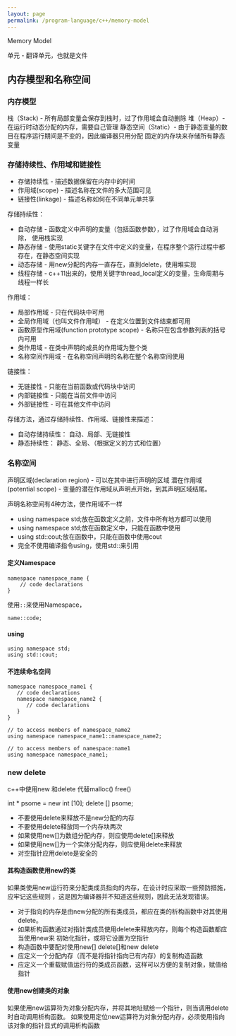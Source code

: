 ```yaml
---
layout: page
permalink: /program-language/c++/memory-model
---
```


Memory Model

单元 - 翻译单元，也就是文件

## 内存模型和名称空间

### 内存模型

栈（Stack) - 所有局部变量会保存到栈时，过了作用域会自动删除
堆（Heap）- 在运行时动态分配的内存，需要自己管理
静态空间（Static）- 由于静态变量的数目在程序运行期间是不变的，因此编译器只用分配
    固定的内存块来存储所有静态变量

### 存储持续性、作用域和链接性
* 存储持续性 - 描述数据保留在内存中的时间
* 作用域(scope) - 描述名称在文件的多大范围可见
* 链接性(linkage) - 描述名称如何在不同单元单共享

存储持续性：
* 自动存储 - 函数定义中声明的变量（包括函数参数），过了作用域会自动消除， 使用栈实现
* 静态存储 - 使用static关键字在文件中定义的变量，在程序整个运行过程中都存在，在静态空间实现
* 动态存储 - 用new分配的内存一直存在，直到delete，使用堆实现
* 线程存储 - c++11出来的，使用关键字thread_local定义的变量，生命周期与线程一样长

作用域：
* 局部作用域 - 只在代码块中可用
* 全局作用域（也叫文件作用域） - 在定义位置到文件结束都可用
* 函数原型作用域(function prototype scope) - 名称只在包含参数列表的括号内可用
* 类作用域 - 在类中声明的成员的作用域为整个类
* 名称空间作用域 - 在名称空间声明的名称在整个名称空间使用

链接性：
* 无链接性 - 只能在当前函数或代码块中访问
* 内部链接性 - 只能在当前文件中访问
* 外部链接性 - 可在其他文件中访问

存储方法，通过存储持续性、作用域、链接性来描述：
* 自动存储持续性： 自动、局部、无链接性
* 静态持续性： 静态、全局、（根据定义的方式和位置）

### 名称空间
声明区域(declaration region) - 可以在其中进行声明的区域
潜在作用域(potential scope) - 变量的潜在作用域从声明点开始，到其声明区域结尾。

声明名称空间有4种方法，使作用域不一样
* using namespace std;放在函数定义之前，文件中所有地方都可以使用
* using namespace std;放在函数定义中，只能在函数中使用
* using std::cout;放在函数中，只能在函数中使用cout
* 完全不使用编译指令using，使用std::来引用

#### 定义Namespace

	namespace namespace_name {
		// code declarations
	}

使用`::`来使用Namespace，

	name::code;

#### using

	using namespace std;
	using std::cout;

#### 不连续命名空间

	namespace namespace_name1 {
	   // code declarations
	   namespace namespace_name2 {
	      // code declarations
	   }
	}

	// to access members of namespace_name2
	using namespace namespace_name1::namespace_name2;
	
	// to access members of namespace:name1
	using namespace namespace_name1;

### new delete
c++中使用new 和delete 代替malloc() free()

int * psome = new int [10];
delete [] psome;

* 不要使用delete来释放不是new分配的内存
* 不要使用delete释放同一个内存块两次
* 如果使用new[]为数组分配内存，则应使用delete[]来释放
* 如果使用new[]为一个实体分配内存，则应使用delete来释放
* 对空指针应用delete是安全的

#### 其构造函数使用new的类
如果类使用new运行符来分配类成员指向的内存，在设计时应采取一些预防措施，应牢记这些规则
，这是因为编译器并不知道这些规则，因此无法发现错误。

* 对于指向的内存是由new分配的所有类成员，都应在类的析构函数中对其使用delete。
* 如果析构函数通过对指针类成员使用delete来释放内存，则每个构造函数都应当使用new来
    初始化指针，或将它设置为空指针
* 构造函数中要配对使用new[] delete[]和new delete
* 应定义一个分配内存（而不是将指针指向已有内存）的复制构造函数
* 应定义一个重载赋值运行符的类成员函数，这样可以方便的复制对象，赋值给指针

#### 使用new创建类的对象
如果使用new运算符为对象分配内存，并将其地址赋给一个指针，则当调用delete时自动调用析构函数。
如果使用定位new运算符为对象分配内存，必须使用指向该对象的指针显式的调用析构函数
